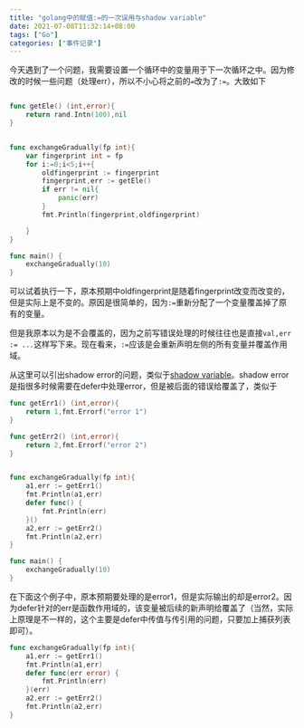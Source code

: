 ```yaml
---
title: "golang中的赋值:=的一次误用与shadow variable"
date: 2021-07-08T11:32:14+08:00
tags: ["Go"]
categories: ["事件记录"]
---
```


今天遇到了一个问题，我需要设置一个循环中的变量用于下一次循环之中。因为修改的时候一些问题（处理err），所以不小心将之前的`=`改为了`:=`。大致如下
```go

func getEle() (int,error){
	return rand.Intn(100),nil
}


func exchangeGradually(fp int){
	var fingerprint int = fp
	for i:=0;i<5;i++{
		oldfingerprint := fingerprint
		fingerprint,err := getEle()
		if err != nil{
			panic(err)
		}
		fmt.Println(fingerprint,oldfingerprint)

	}
}

func main() {
	exchangeGradually(10)
}
```

可以试着执行一下，原本预期中oldfingerprint是随着fingerprint改变而改变的，但是实际上是不变的。原因是很简单的，因为`:=`重新分配了一个变量覆盖掉了原有的变量。

但是我原本以为是不会覆盖的，因为之前写错误处理的时候往往也是直接`val,err := ...`这样写下来。现在看来，`:=`应该是会重新声明左侧的所有变量并覆盖作用域。

从这里可以引出shadow error的问题，类似于[shadow variable](https://magodo.github.io/golang-shadowing/)。shadow error是指很多时候需要在defer中处理error，但是被后面的错误给覆盖了，类似于
```go
func getErr1() (int,error){
	return 1,fmt.Errorf("error 1")
}

func getErr2() (int,error){
	return 2,fmt.Errorf("error 2")
}


func exchangeGradually(fp int){
	a1,err := getErr1()
	fmt.Println(a1,err)
	defer func() {
		fmt.Println(err)
	}()
	a2,err := getErr2()
	fmt.Println(a2,err)
}

func main() {
	exchangeGradually(10)
}

```
在下面这个例子中，原本预期要处理的是error1，但是实际输出的却是error2。因为defer针对的err是函数作用域的，该变量被后续的新声明给覆盖了（当然，实际上原理是不一样的，这个主要是defer中传值与传引用的问题，只要加上捕获列表即可）。
```go
func exchangeGradually(fp int){
	a1,err := getErr1()
	fmt.Println(a1,err)
	defer func(err error) {
		fmt.Println(err)
	}(err)
	a2,err := getErr2()
	fmt.Println(a2,err)
}
```